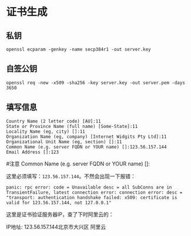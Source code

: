 # 证书生成
## 私钥
`openssl ecparam -genkey -name secp384r1 -out server.key`

## 自签公钥
`openssl req -new -x509 -sha256 -key server.key -out server.pem -days 3650`

## 填写信息
```
Country Name (2 letter code) [AU]:11
State or Province Name (full name) [Some-State]:11
Locality Name (eg, city) []:11
Organization Name (eg, company) [Internet Widgits Pty Ltd]:11
Organizational Unit Name (eg, section) []:11
Common Name (e.g. server FQDN or YOUR name) []:123.56.157.144
Email Address []:123

```

#注意
Common Name (e.g. server FQDN or YOUR name) []:

这里必须填写：`123.56.157.144`。不然会出现一下报错：

`panic: rpc error: code = Unavailable desc = all SubConns are in TransientFailure, latest connection error: connection error: desc = "transport: authentication handshake failed: x509: certificate is valid for 123.56.157.144, not 127.0.0.1"`

这里是证书验证服务器IP，查了下时阿里云的：

IP地址: 123.56.157.144北京市大兴区 阿里云


